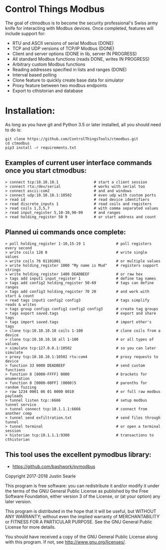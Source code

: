 # Control Things Modbus

The goal of ctmodbus is to become the security professional's Swiss army knife
for interacting with Modbus devices.  Once completed, features will include
support for:

- RTU and ASCII versions of serial Modbus  (DONE)
- TCP and UDP versions of TCP/IP Modbus  (DONE)
- Client and server options  (DONE in lib, server IN PROGRESS)
- All standard Modbus functions  (reads DONE, writes IN PROGRESS)
- Arbitrary custom Modbus functions
- Reading addresses specified in lists and ranges (DONE)
- Interval based polling
- Clone feature to quickly create base data for simulator
- Proxy feature between two modbus endpoints
- Export to cthistorian and database

# Installation:

As long as you have git and Python 3.5 or later installed, all you should need to do is:

```
git clone https://github.com/ControlThingsTools/ctmodbus.git
cd ctmodbus
pip3 install -r requirements.txt
```

## Examples of current user interface commands once you start ctmodbus:

```
> connect tcp:10.10.10.1                # start a client session
> connect rtu:/dev/serial               # works with serial too
> connect ascii:com2                    # and and windows
> connect udp:10.10.10.1:10502          # even udp with custom ports
> read id                               # read device identifiers
> read discrete_inputs 1                # read coils and registers
> read coils 1,3,5,7                    # with comma separated values
> read input_register 5,10-30,90-99     # and ranges
> read holding_register 50 9            # or start address and count
```

## Planned ui commands once complete:

```
> poll holding_register 1-10,15-19 1              # poll registers every second
> write coils 128 0                               # write single values
> write coils 76 01101001                         # or multiple values
> write holding_register 1000 "My name is Mud"    # registers support strings
> write holding_register 1400 DEADBEEF            # or raw hex
> tags add input1 input_register 1                # define tag names
> tags add config2 holding_register 50-69         # tags can define ranges
> tags add config3 holding_register 70 20         # and work with start & count
> read tags input1 config2 config3                # tags simplify reads & writes
> tags group configs config1 config2 config3      # create tag groups
> tags export saved.tags                          # export and share tags
> tags import saved.tags                          # import other's tags
> clone tcp:10.10.10.10 coils 1-100               # clone coils from a device
> clone tcp:10.10.10.10 all 1-100                 # or all types of values
> simulate tcp:127.0.0.1:10502                    # so you can later simulate
> proxy tcp:10.10.10.1:10502 rtu:com4             # proxy requests to device
> function 33 0000 DEADBEEF                       # send custom functions
> function 8 [0000-FFFF] 0000                     # brackets for enumeration
> function 8 [0000-00FF] (0000)5                  # parenths for random fuzzing
> raw 1234 0001 06 01 0000 0010                   # or full raw modbus payloads
> tunnel listen tcp::6666                         # setup modbus tunnel service
> tunnel connect tcp:10.1.1.1:6666                # connect from another comp
> tunnel send exfiltration.txt                    # send files through tunnel
> tunnel terminal                                 # or open a terminal session
> historian tcp:10.1.1.1:9300                     # transactions to cthistorian
```

## This tool uses the excellent pymodbus library:

- https://github.com/bashwork/pymodbus



Copyright 2017-2018 Justin Searle

This program is free software: you can redistribute it and/or modify it under the terms of the GNU General Public License as published by the Free Software Foundation, either version 3 of the License, or (at your option) any later version.

This program is distributed in the hope that it will be useful, but WITHOUT ANY WARRANTY; without even the implied warranty of MERCHANTABILITY or FITNESS FOR A PARTICULAR PURPOSE.  See the GNU General Public License for more details.

You should have received a copy of the GNU General Public License along with this program.  If not, see <http://www.gnu.org/licenses/>.
